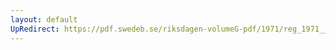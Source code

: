 ```yaml
---
layout: default
UpRedirect: https://pdf.swedeb.se/riksdagen-volumeG-pdf/1971/reg_1971__reg_01/reg_1971__reg_01_0075.pdf
---
```

